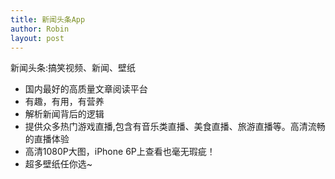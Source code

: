 ```yaml
---
title: 新闻头条App
author: Robin
layout: post
---
```

新闻头条:搞笑视频、新闻、壁纸
- 国内最好的高质量文章阅读平台
- 有趣，有用，有营养 
- 解析新闻背后的逻辑
- 提供众多热门游戏直播,包含有音乐类直播、美食直播、旅游直播等。高清流畅的直播体验
- 高清1080P大图，iPhone 6P上查看也毫无瑕疵！
- 超多壁纸任你选~
